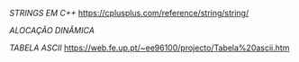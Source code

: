 *STRINGS EM C++*
https://cplusplus.com/reference/string/string/

*ALOCAÇÃO DINÂMICA*

*TABELA ASCII*
https://web.fe.up.pt/~ee96100/projecto/Tabela%20ascii.htm
